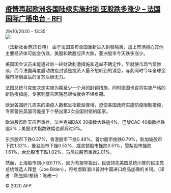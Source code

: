 <!--1603979698000-->
[疫情再起欧洲各国陆续实施封锁 亚股跌多涨少 – 法国国际广播电台 - RFI](http://www.rfi.fr//cn/contenu/20201029-%E7%96%AB%E6%83%85%E5%86%8D%E8%B5%B7%E6%AC%A7%E6%B4%B2%E5%90%84%E5%9B%BD%E9%99%86%E7%BB%AD%E5%AE%9E%E6%96%BD%E5%B0%81%E9%94%81-%E4%BA%9A%E8%82%A1%E8%B7%8C%E5%A4%9A%E6%B6%A8%E5%B0%91)
------

<div>29/10/2020 - 13:35</div><img src="https://s.rfi.fr/media/display/e533f798-19e6-11eb-b734-005056bf87d6/w:310/p:16x9/eco0003b.201029203502.jpg"><div class="t-content__body u-clearfix"><p>（法新社香港29日电）    由于法国宣布全国重新进入封锁隔离，加上市场担心其他主要经济体可能会仿效，美股和欧股应声大跌，亚洲股市今天跌多涨少。</p><p>    美国国会议员未能通过新一轮财政刺激措施和选举不确定性，早就使市场气氛惨淡，而今法国再度启动防疫封锁是投资人最不想听到的消息，与此同时今年全球金融市场崩盘后的复苏后继无力。</p><p>    法国总统马克宏决定实施为期至少一个月的封锁措施，同时德国也说将实施严格的新防疫措施，专家则警告医院恐很快就会不堪负荷。</p><p>    欧洲各国好几周来的染疫人数都呈指数型骤增，迫使各国政府实施防疫限制措施，专家警告英国可能是下个祭出第2次全国封锁的国家。</p><p>    欧洲股市昨天应声重挫，法兰克福DAX 30指数大跌逾4%，巴黎CAC 40指数挫跌逾3%；美股3大指数跌幅也都超过3%。</p><p>    东京股市下跌0.37%，香港股市下挫0.49%，首尔股市挫跌0.79%，新加坡股市下跌1.32%，曼谷股市下挫0.52%，威灵顿股市挫跌0.51%，雪梨股市挫跌1.61%，台北股市下跌1.02%，马尼拉股市重挫2.01%。</p><p>    然而，上海股市则小涨0.11%，因为有报导指出，民调领先美国总统川普的民主党总统候选人拜登（Joe Biden），将考虑取消川普对中国进口商品加徵的关税。（译者：陈昱婷/核稿：陈政一）</p><p class="t-copyright">© 2020 AFP</p>        </div>
